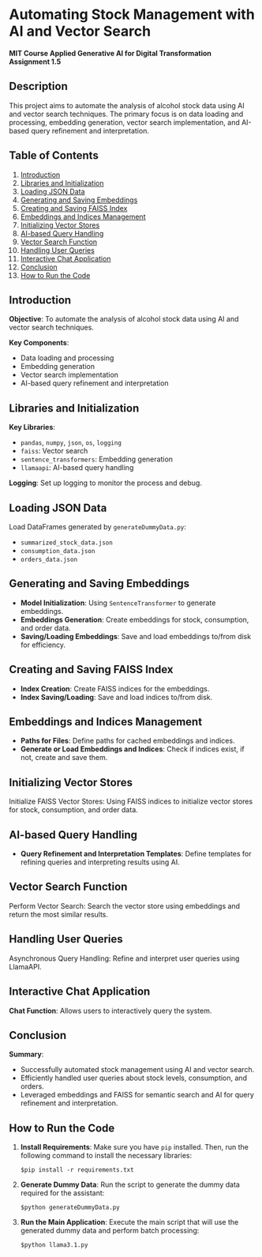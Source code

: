
# Automating Stock Management with AI and Vector Search

**MIT Course Applied Generative AI for Digital Transformation**  
**Assignment 1.5**

## Description
This project aims to automate the analysis of alcohol stock data using AI and vector search techniques. The primary focus is on data loading and processing, embedding generation, vector search implementation, and AI-based query refinement and interpretation.

## Table of Contents
1. [Introduction](#introduction)
2. [Libraries and Initialization](#libraries-and-initialization)
3. [Loading JSON Data](#loading-json-data)
4. [Generating and Saving Embeddings](#generating-and-saving-embeddings)
5. [Creating and Saving FAISS Index](#creating-and-saving-faiss-index)
6. [Embeddings and Indices Management](#embeddings-and-indices-management)
7. [Initializing Vector Stores](#initializing-vector-stores)
8. [AI-based Query Handling](#ai-based-query-handling)
9. [Vector Search Function](#vector-search-function)
10. [Handling User Queries](#handling-user-queries)
11. [Interactive Chat Application](#interactive-chat-application)
12. [Conclusion](#conclusion)
13. [How to Run the Code](#how-to-run-the-code)

## Introduction
**Objective**: To automate the analysis of alcohol stock data using AI and vector search techniques.

**Key Components**:
- Data loading and processing
- Embedding generation
- Vector search implementation
- AI-based query refinement and interpretation

## Libraries and Initialization
**Key Libraries**:
- `pandas`, `numpy`, `json`, `os`, `logging`
- `faiss`: Vector search
- `sentence_transformers`: Embedding generation
- `llamaapi`: AI-based query handling

**Logging**: Set up logging to monitor the process and debug.

## Loading JSON Data
Load DataFrames generated by `generateDummyData.py`:
- `summarized_stock_data.json`
- `consumption_data.json`
- `orders_data.json`

## Generating and Saving Embeddings
- **Model Initialization**: Using `SentenceTransformer` to generate embeddings.
- **Embeddings Generation**: Create embeddings for stock, consumption, and order data.
- **Saving/Loading Embeddings**: Save and load embeddings to/from disk for efficiency.

## Creating and Saving FAISS Index
- **Index Creation**: Create FAISS indices for the embeddings.
- **Index Saving/Loading**: Save and load indices to/from disk.

## Embeddings and Indices Management
- **Paths for Files**: Define paths for cached embeddings and indices.
- **Generate or Load Embeddings and Indices**: Check if indices exist, if not, create and save them.

## Initializing Vector Stores
Initialize FAISS Vector Stores: Using FAISS indices to initialize vector stores for stock, consumption, and order data.

## AI-based Query Handling
- **Query Refinement and Interpretation Templates**: Define templates for refining queries and interpreting results using AI.

## Vector Search Function
Perform Vector Search: Search the vector store using embeddings and return the most similar results.

## Handling User Queries
Asynchronous Query Handling: Refine and interpret user queries using LlamaAPI.

## Interactive Chat Application
**Chat Function**: Allows users to interactively query the system.

## Conclusion
**Summary**:
- Successfully automated stock management using AI and vector search.
- Efficiently handled user queries about stock levels, consumption, and orders.
- Leveraged embeddings and FAISS for semantic search and AI for query refinement and interpretation.

## How to Run the Code
1. **Install Requirements**:
   Make sure you have `pip` installed. Then, run the following command to install the necessary libraries:

       $pip install -r requirements.txt

2. **Generate Dummy Data**: Run the script to generate the dummy data required for the assistant:

       $python generateDummyData.py

3. **Run the Main Application**: Execute the main script that will use the generated dummy data and perform batch processing:

       $python llama3.1.py
